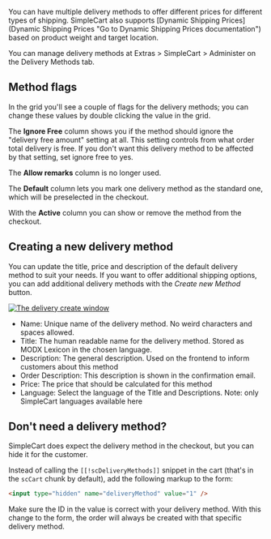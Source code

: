 You can have multiple delivery methods to offer different prices for different types of shipping. SimpleCart also supports [Dynamic Shipping Prices](Dynamic Shipping Prices "Go to Dynamic Shipping Prices documentation") based on product weight and target location. 

You can manage delivery methods at Extras > SimpleCart > Administer on the Delivery Methods tab.

## Method flags

In the grid you'll see a couple of flags for the delivery methods; you can change these values by double clicking the value in the grid. 

The **Ignore Free** column shows you if the method should ignore the "delivery free amount" setting at all. This setting controls from what order total delivery is free. If you don't want this delivery method to be affected by that setting, set ignore free to yes. 

The **Allow remarks** column is no longer used. 

The **Default** column lets you mark one delivery method as the standard one, which will be preselected in the checkout. 

With the **Active** column you can show or remove the method from the checkout. 

## Creating a new delivery method

You can update the title, price and description of the default delivery method to suit your needs. If you want to offer additional shipping options, you can add additional delivery methods with the _Create new Method_ button. 

[ ![The delivery create window](https://assets.modmore.com/uploads/2015/12/delivery_create_win.png)](https://assets.modmore.com/uploads/2015/12/delivery_create_win.png "The delivery create window")

- Name: Unique name of the delivery method. No weird characters and spaces allowed.
- Title: The human readable name for the delivery method. Stored as MODX Lexicon in the chosen language. 
- Description: The general description. Used on the frontend to inform customers about this method
- Order Description: This description is shown in the confirmation email.
- Price: The price that should be calculated for this method
- Language: Select the language of the Title and Descriptions. Note: only SimpleCart languages available here

## Don't need a delivery method?

SimpleCart does expect the delivery method in the checkout, but you can hide it for the customer. 

Instead of calling the `[[!scDeliveryMethods]]` snippet in the cart (that's in the `scCart` chunk by default), add the following markup to the form:

```` html
<input type="hidden" name="deliveryMethod" value="1" />
````

Make sure the ID in the value is correct with your delivery method. With this change to the form, the order will always be created with that specific delivery method. 

